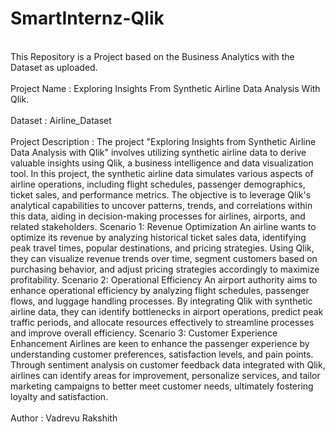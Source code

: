 # SmartInternz-Qlik
<br> This Repository is a Project based on the Business Analytics with the Dataset as uploaded. </br>
<br> Project Name : Exploring Insights From Synthetic Airline Data Analysis With Qlik. </br>
<br> Dataset : Airline_Dataset </br>
<br> Project Description : The project "Exploring Insights from Synthetic Airline Data Analysis with Qlik" involves utilizing synthetic airline data to derive valuable insights using Qlik, a business intelligence and data visualization tool. 
In this project, the synthetic airline data simulates various aspects of airline operations, including flight schedules, passenger demographics, ticket sales, and performance metrics. The objective is to leverage Qlik's analytical capabilities to uncover patterns, trends, and correlations within this data, aiding in decision-making processes for airlines, airports, and related stakeholders.
Scenario 1: Revenue Optimization
An airline wants to optimize its revenue by analyzing historical ticket sales data, identifying peak travel times, popular destinations, and pricing strategies. Using Qlik, they can visualize revenue trends over time, segment customers based on purchasing behavior, and adjust pricing strategies accordingly to maximize profitability.
Scenario 2: Operational Efficiency
An airport authority aims to enhance operational efficiency by analyzing flight schedules, passenger flows, and luggage handling processes. By integrating Qlik with synthetic airline data, they can identify bottlenecks in airport operations, predict peak traffic periods, and allocate resources effectively to streamline processes and improve overall efficiency.
Scenario 3: Customer Experience Enhancement
Airlines are keen to enhance the passenger experience by understanding customer preferences, satisfaction levels, and pain points. Through sentiment analysis on customer feedback data integrated with Qlik, airlines can identify areas for improvement, personalize services, and tailor marketing campaigns to better meet customer needs, ultimately fostering loyalty and satisfaction. </br>
<br> Author : Vadrevu Rakshith </br>
